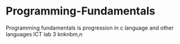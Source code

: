 # Programming-Fundamentals
Programming fundamentals is progression in c language and other languages
ICT lab 3
knknbm,n
